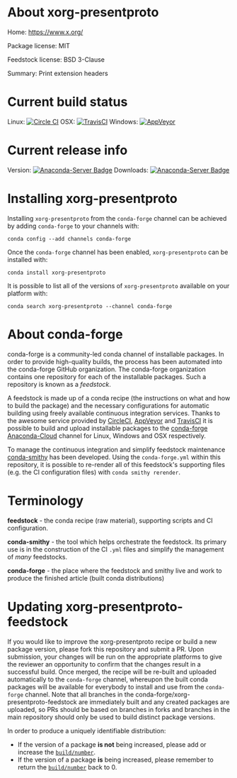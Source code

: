 About xorg-presentproto
=======================

Home: https://www.x.org/

Package license: MIT

Feedstock license: BSD 3-Clause

Summary: Print extension headers



Current build status
====================

Linux: [![Circle CI](https://circleci.com/gh/conda-forge/xorg-presentproto-feedstock.svg?style=shield)](https://circleci.com/gh/conda-forge/xorg-presentproto-feedstock)
OSX: [![TravisCI](https://travis-ci.org/conda-forge/xorg-presentproto-feedstock.svg?branch=master)](https://travis-ci.org/conda-forge/xorg-presentproto-feedstock)
Windows: [![AppVeyor](https://ci.appveyor.com/api/projects/status/github/conda-forge/xorg-presentproto-feedstock?svg=True)](https://ci.appveyor.com/project/conda-forge/xorg-presentproto-feedstock/branch/master)

Current release info
====================
Version: [![Anaconda-Server Badge](https://anaconda.org/conda-forge/xorg-presentproto/badges/version.svg)](https://anaconda.org/conda-forge/xorg-presentproto)
Downloads: [![Anaconda-Server Badge](https://anaconda.org/conda-forge/xorg-presentproto/badges/downloads.svg)](https://anaconda.org/conda-forge/xorg-presentproto)

Installing xorg-presentproto
============================

Installing `xorg-presentproto` from the `conda-forge` channel can be achieved by adding `conda-forge` to your channels with:

```
conda config --add channels conda-forge
```

Once the `conda-forge` channel has been enabled, `xorg-presentproto` can be installed with:

```
conda install xorg-presentproto
```

It is possible to list all of the versions of `xorg-presentproto` available on your platform with:

```
conda search xorg-presentproto --channel conda-forge
```


About conda-forge
=================

conda-forge is a community-led conda channel of installable packages.
In order to provide high-quality builds, the process has been automated into the
conda-forge GitHub organization. The conda-forge organization contains one repository
for each of the installable packages. Such a repository is known as a *feedstock*.

A feedstock is made up of a conda recipe (the instructions on what and how to build
the package) and the necessary configurations for automatic building using freely
available continuous integration services. Thanks to the awesome service provided by
[CircleCI](https://circleci.com/), [AppVeyor](http://www.appveyor.com/)
and [TravisCI](https://travis-ci.org/) it is possible to build and upload installable
packages to the [conda-forge](https://anaconda.org/conda-forge)
[Anaconda-Cloud](http://docs.anaconda.org/) channel for Linux, Windows and OSX respectively.

To manage the continuous integration and simplify feedstock maintenance
[conda-smithy](http://github.com/conda-forge/conda-smithy) has been developed.
Using the ``conda-forge.yml`` within this repository, it is possible to re-render all of
this feedstock's supporting files (e.g. the CI configuration files) with ``conda smithy rerender``.


Terminology
===========

**feedstock** - the conda recipe (raw material), supporting scripts and CI configuration.

**conda-smithy** - the tool which helps orchestrate the feedstock.
                   Its primary use is in the construction of the CI ``.yml`` files
                   and simplify the management of *many* feedstocks.

**conda-forge** - the place where the feedstock and smithy live and work to
                  produce the finished article (built conda distributions)


Updating xorg-presentproto-feedstock
====================================

If you would like to improve the xorg-presentproto recipe or build a new
package version, please fork this repository and submit a PR. Upon submission,
your changes will be run on the appropriate platforms to give the reviewer an
opportunity to confirm that the changes result in a successful build. Once
merged, the recipe will be re-built and uploaded automatically to the
`conda-forge` channel, whereupon the built conda packages will be available for
everybody to install and use from the `conda-forge` channel.
Note that all branches in the conda-forge/xorg-presentproto-feedstock are
immediately built and any created packages are uploaded, so PRs should be based
on branches in forks and branches in the main repository should only be used to
build distinct package versions.

In order to produce a uniquely identifiable distribution:
 * If the version of a package **is not** being increased, please add or increase
   the [``build/number``](http://conda.pydata.org/docs/building/meta-yaml.html#build-number-and-string).
 * If the version of a package **is** being increased, please remember to return
   the [``build/number``](http://conda.pydata.org/docs/building/meta-yaml.html#build-number-and-string)
   back to 0.

